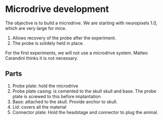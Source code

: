 # Microdrive development

The objective is to build a microdrive. We are starting with neuropixels 1.0, which are very large for mice.

1. Allows recovery of the probe after the experiment.
2. The probe is solidely held in place.

For the first experiments, we will not use a microdrive system. Matteo Carandini thinks it is not necessary.

## Parts

1. Probe plate: hold the microdrive
2. Probe plate casing: is cemented to the skull skull and base. The probe plate is screwed to this before implantation
3. Base: attached to the skull. Provide anchor to skull.
4. Lid: covers all the material
5. Connector plate: Hold the headstage and connector to plug the animal.



